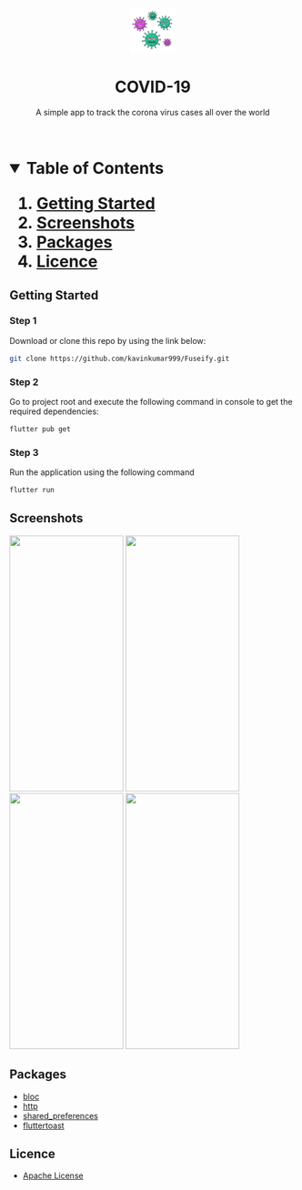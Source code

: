 <br />
<p align="center">
  <a href="">
    <img src="11223.png" alt="Logo" width="80" height="80">
  </a>

  <h1 align="center">COVID-19</h1>

  <p align="center">
    A simple app to track the corona virus cases all over the world
    <br />
    <br />
    <br />
  </p>
</p>
<h1 align="center"> <h1>


<details open="open">
  <summary>Table of Contents</summary>
  <ol>
    <li>
      <a href="#getting-started">Getting Started</a>
    </li>
    <li><a href="#screenshots">Screenshots</a></li>
    <li><a href="#packages">Packages</a></li>
    <li><a href="#licence">Licence</a></li>
  </ol>
</details>
 

 ## Getting Started


### Step 1
Download or clone this repo by using the link below:
   ```sh
   git clone https://github.com/kavinkumar999/Fuseify.git
   ```
### Step 2
Go to project root and execute the following command in console to get the required dependencies:
   ```sh
   flutter pub get 
   ```
### Step 3
Run the application using the following command
   ```sh   
   flutter run
   ```


## Screenshots
<p>
<img src="https://user-images.githubusercontent.com/58802800/106178796-37a35c00-61c0-11eb-85ec-04ddecfba230.png" width = "200" height = "450">
<img src = "https://user-images.githubusercontent.com/58802800/106178932-5ace0b80-61c0-11eb-94eb-2d88a6454ef3.png" width = "200" height = "450">
<img src = "https://user-images.githubusercontent.com/58802800/106178987-6cafae80-61c0-11eb-85fc-98be2a48747c.png" width = "200" height = "450">
<img src = "https://user-images.githubusercontent.com/58802800/106179022-7a653400-61c0-11eb-9f4c-2ae0d9a1ae54.png" width = "200" height = "450">
 
</p>



## Packages
* [bloc](https://pub.dev/packages/flutter_bloc)
* [http](https://pub.dev/packages/http)
* [shared_preferences](https://pub.dev/packages/shared_preferences)
* [fluttertoast](https://pub.dev/packages/fluttertoast)

## Licence
* [Apache License](https://github.com/kavinkumar999/covid19-tracking/LICENSE)
